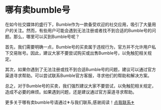 # 哪有卖bumble号

在如今社交媒体的盛行下，Bumble作为一款备受欢迎的社交应用，吸引了大量用户的关注。然而，有些用户可能会遇到无法注册或者找不到合适的Bumble号的问题。那么，哪里可以买到Bumble号呢？

首先，我们需要明确一点，Bumble号的买卖属于违规行为，官方并不允许用户私下交易账号。因此，建议大家不要尝试购买或出售Bumble号，以免触犯相关规定。

其次，如果你遇到了无法注册或找不到合适Bumble号的问题，建议可以通过官方渠道寻求帮助。可以尝试联系Bumble官方客服，寻求他们的帮助和解决方案。

总之，对于Bumble号的买卖，我们强烈建议大家不要尝试，以免触犯相关规定，造成不必要的麻烦。如果遇到问题，还是建议通过官方渠道寻求帮助。

更多关于哪有卖bumble号请通过✈与我们联系,感谢阅读！[点我联系✈](https://plus.G208.com)